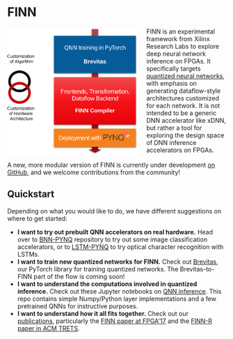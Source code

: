 # FINN
<img align="left" src="img/finn-stack.png" alt="drawing" style="margin-right: 20px" width="300"/>

FINN is an
experimental framework from Xilinx Research Labs to explore deep neural network
inference on FPGAs.
It specifically targets <a href="https://github.com/maltanar/qnn-inference-examples" target="_blank">quantized neural
networks</a>, with emphasis on
generating dataflow-style architectures customized for each network.
It is not
intended to be a generic DNN accelerator like xDNN, but rather a tool for
exploring the design space of DNN inference accelerators on FPGAs.
<br><br>
A new, more modular version of FINN is currently under development <a href="https://github.com/Xilinx/finn">on GitHub</a>, and we welcome contributions from the community!


## Quickstart

Depending on what you would like to do, we have different suggestions on where to get started:

* **I want to try out prebuilt QNN accelerators on real hardware.** Head over to <a href="https://github.com/Xilinx/BNN-PYNQ" target="_blank">BNN-PYNQ</a> repository to try out some image
classification accelerators, or to <a href="https://github.com/Xilinx/LSTM-PYNQ" target="_blank">LSTM-PYNQ</a>
to try optical character recognition with LSTMs.
* **I want to train new quantized networks for FINN.** Check out <a href="https://github.com/Xilinx/brevitas">Brevitas</a>, 
our PyTorch library for training quantized networks. The Brevitas-to-FINN part of the flow is coming soon!
* **I want to understand the computations involved in quantized inference.** Check out these Jupyter notebooks on <a href="https://github.com/maltanar/qnn-inference-examples">QNN inference</a>. This repo contains simple Numpy/Python layer implementations and a few pretrained QNNs for instructive purposes.
* **I want to understand how it all fits together.** Check out our [publications](#publications),
particularly the <a href="https://arxiv.org/abs/1612.07119" target="_blank">FINN paper at FPGA'17</a> and the <a href="https://arxiv.org/abs/1809.04570" target="_blank">FINN-R paper in ACM TRETS</a>.
